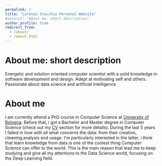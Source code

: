 ```yaml
---
permalink: /
title: "Lorenzo Stacchio Personal Website"
#excerpt: "About me: short description"
author_profile: true
redirect_from: 
  - /about/
  - /about.html
---
```


About me: short description
======
Energetic and solution oriented computer scientist with a solid knowledge in software development and design.
Adept at motivating self and others.
Passionate about data science and artificial intelligence

About me
======
I am currently attend a PhD course in Computer Science at [University of Bologna](https://www.unibo.it/it). Before that, i got a Bachelor and Master degree in Computer Science (check out my [CV](/cv/) section for more details). During the last 5 years I falled in love with all what concerns the data: from their creation, cleaning,analysis and usage. I'm particularly interested in the latter, i think that learn knowledge from data is one of the coolest thing Computer Science can offer to the world. 
This is the main reason that lead me to keep studying and give all my attentions to the Data Science world, focusing on the Deep Learning field.

